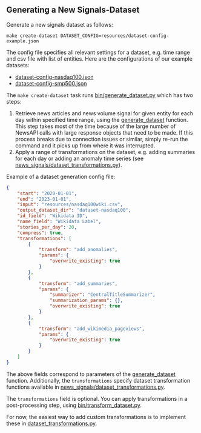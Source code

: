 ## Generating a New Signals-Dataset

Generate a new signals dataset as follows:

```shell
make create-dataset DATASET_CONFIG=resources/dataset-config-example.json
```

The config file specifies all relevant settings for a dataset, e.g. time range and csv file with list of entities. Here are the configurations of our example datasets:
- [dataset-config-nasdaq100.json](resources/dataset-config-nasdaq100.json)
- [dataset-config-smp500.json](resources/dataset-config-smp500.json)


The `make create-dataset` task runs [bin/generate_dataset.py](bin/generate_dataset.py) which has two steps:
1. Retrieve news articles and news volume signal for given entity for each day within specified time range, using the [generate_dataset](news_signals/signals_dataset.py#L409) function. This step takes most of the time because of the large number of NewsAPI calls with large response objects that need to be made. If this process breaks due to connection issues or similar, simply re-run the command and it picks up from where it was interrupted.
2. Apply a range of transformations on the dataset, e.g. adding summaries for each day or adding an anomaly time series (see [news_signals/dataset_transformations.py](news_signals/dataset_transformations.py)).


Example of a dataset generation config file:
```json
{
    "start": "2020-01-01",
    "end": "2023-01-01",
    "input": "resources/nasdaq100wiki.csv",
    "output_dataset_dir": "dataset-nasdaq100",
    "id_field": "Wikidata ID",
    "name_field": "Wikidata Label",
    "stories_per_day": 20,
    "compress": true, 
    "transformations": [
        {
            "transform": "add_anomalies",
            "params": {
                "overwrite_existing": true
            }
        },
        {
            "transform": "add_summaries",
            "params": {
                "summarizer": "CentralTitleSummarizer",
                "summarization_params": {},
                "overwrite_existing": true
            }
        },
        {
            "transform": "add_wikimedia_pageviews",
            "params": {
                "overwrite_existing": true
            }
        }   
    ]    
}
```

The above fields correspond to parameters of the [generate_dataset](news_signals/signals_dataset.py#L409) function. Additionally, the `transformations` specify dataset transformation functions available in [news_signals/dataset_transformations.py](news_signals/dataset_transformations.py).

The `transformations` field is optional. You can apply transformations in a post-processing step, using [bin/transform_dataset.py](bin/transform_dataset.py).

For now, the easiest way to add custom transformations is to implement these in [dataset_transformations.py](news_signals/dataset_transformations.py).

